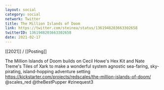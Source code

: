 ```yaml
---
layout: social
category: social
network: Twitter
title: The Million Islands of Doom
link: https://twitter.com/steinea/status/1361948203663302658
twitterID: 1361948203663302658
date: 2021-02-17
---
```


[[2021]] / [[Posting]]

The Million Islands of Doom builds on Cecil Howe's Hex Kit and Nate Treme's Tiles of Xark to make a wonderful system agnostic sea-faring, sky-pirating, island-hopping adventure setting <https://kickstarter.com/projects/redscales/the-million-islands-of-doom/> @scales_red @theBestPupper #zinequest3
